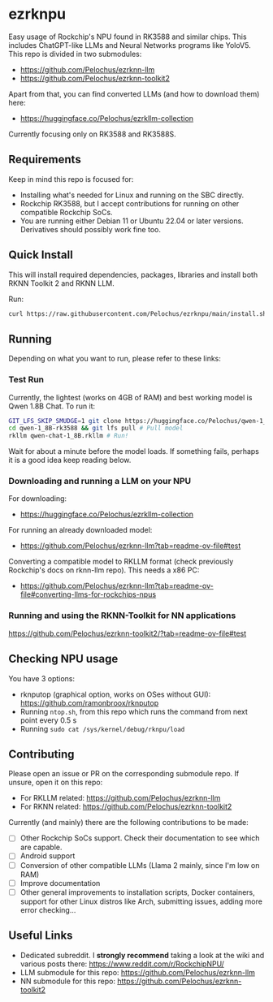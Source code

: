# ezrknpu
Easy usage of Rockchip's NPU found in RK3588 and similar chips. This includes ChatGPT-like LLMs and Neural Networks programs like YoloV5. 
This repo is divided in two submodules:
- https://github.com/Pelochus/ezrknn-llm
- https://github.com/Pelochus/ezrknn-toolkit2

Apart from that, you can find converted LLMs (and how to download them) here:
- https://huggingface.co/Pelochus/ezrkllm-collection

Currently focusing only on RK3588 and RK3588S.

## Requirements
Keep in mind this repo is focused for:
- Installing what's needed for Linux and running on the SBC directly.
- Rockchip RK3588, but I accept contributions for running on other compatible Rockchip SoCs.
- You are running either Debian 11 or Ubuntu 22.04 or later versions. Derivatives should possibly work fine too.

## Quick Install
This will install required dependencies, packages, libraries and install both RKNN Toolkit 2 and RKNN LLM.

Run: 
```bash
curl https://raw.githubusercontent.com/Pelochus/ezrknpu/main/install.sh | sudo bash
```

## Running
Depending on what you want to run, please refer to these links:

### Test Run
Currently, the lightest (works on 4GB of RAM) and best working model is Qwen 1.8B Chat. To run it:

```bash
GIT_LFS_SKIP_SMUDGE=1 git clone https://huggingface.co/Pelochus/qwen-1_8B-rk3588 # Running git lfs pull after is usually better
cd qwen-1_8B-rk3588 && git lfs pull # Pull model
rkllm qwen-chat-1_8B.rkllm # Run!
```

Wait for about a minute before the model loads.
If something fails, perhaps it is a good idea keep reading below.

### Downloading and running a LLM on your NPU
For downloading:
- https://huggingface.co/Pelochus/ezrkllm-collection

For running an already downloaded model:
- https://github.com/Pelochus/ezrknn-llm?tab=readme-ov-file#test

Converting a compatible model to RKLLM format (check previously Rockchip's docs on rknn-llm repo). This needs a x86 PC:
- https://github.com/Pelochus/ezrknn-llm?tab=readme-ov-file#converting-llms-for-rockchips-npus

### Running and using the RKNN-Toolkit for NN applications
https://github.com/Pelochus/ezrknn-toolkit2/?tab=readme-ov-file#test

## Checking NPU usage
You have 3 options:
- rknputop (graphical option, works on OSes without GUI): https://github.com/ramonbroox/rknputop
- Running `ntop.sh`, from this repo which runs the command from next point every 0.5 s
- Running `sudo cat /sys/kernel/debug/rknpu/load`

## Contributing
Please open an issue or PR on the corresponding submodule repo. If unsure, open it on this repo:
- For RKLLM related: https://github.com/Pelochus/ezrknn-llm
- For RKNN related: https://github.com/Pelochus/ezrknn-toolkit2

Currently (and mainly) there are the following contributions to be made:
- [ ] Other Rockchip SoCs support. Check their documentation to see which are capable.
- [ ] Android support
- [ ] Conversion of other compatible LLMs (Llama 2 mainly, since I'm low on RAM)
- [ ] Improve documentation
- [ ] Other general improvements to installation scripts, Docker containers, support for other Linux distros like Arch, submitting issues, adding more error checking...

## Useful Links
- Dedicated subreddit. I **strongly recommend** taking a look at the wiki and various posts there: https://www.reddit.com/r/RockchipNPU/
- LLM submodule for this repo: https://github.com/Pelochus/ezrknn-llm
- NN submodule for this repo: https://github.com/Pelochus/ezrknn-toolkit2
